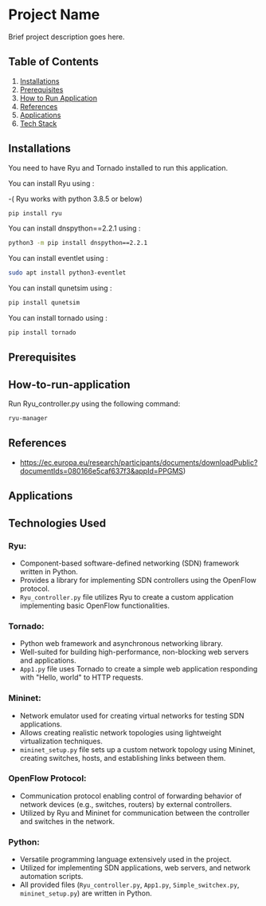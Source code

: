 # Project Name

Brief project description goes here.

## Table of Contents
1. [Installations](#installations)
2. [Prerequisites](#prerequisites)
3. [How to Run Application](#how-to-run-application)
4. [References](#references)
5. [Applications](#applications)
6. [Tech Stack](#tech-stack)

## Installations

You need to have Ryu and Tornado installed to run this application.

You can install Ryu using :

-( Ryu works with python 3.8.5 or below)
```bash
pip install ryu
```

You can install dnspython==2.2.1 using :

```bash
python3 -m pip install dnspython==2.2.1
```

You can install eventlet using :

```bash
sudo apt install python3-eventlet
```

You can install qunetsim using :

```bash
pip install qunetsim
```

You can install tornado using :

```bash
pip install tornado
```

## Prerequisites

## How-to-run-application
Run Ryu_controller.py using the following command:
```bash
ryu-manager
```

## References
- https://ec.europa.eu/research/participants/documents/downloadPublic?documentIds=080166e5caf637f3&appId=PPGMS)


## Applications



## Technologies Used

### Ryu:
- Component-based software-defined networking (SDN) framework written in Python.
- Provides a library for implementing SDN controllers using the OpenFlow protocol.
- `Ryu_controller.py` file utilizes Ryu to create a custom application implementing basic OpenFlow functionalities.

### Tornado:
- Python web framework and asynchronous networking library.
- Well-suited for building high-performance, non-blocking web servers and applications.
- `App1.py` file uses Tornado to create a simple web application responding with "Hello, world" to HTTP requests.

### Mininet:
- Network emulator used for creating virtual networks for testing SDN applications.
- Allows creating realistic network topologies using lightweight virtualization techniques.
- `mininet_setup.py` file sets up a custom network topology using Mininet, creating switches, hosts, and establishing links between them.

### OpenFlow Protocol:
- Communication protocol enabling control of forwarding behavior of network devices (e.g., switches, routers) by external controllers.
- Utilized by Ryu and Mininet for communication between the controller and switches in the network.

### Python:
- Versatile programming language extensively used in the project.
- Utilized for implementing SDN applications, web servers, and network automation scripts.
- All provided files (`Ryu_controller.py`, `App1.py`, `Simple_switchex.py`, `mininet_setup.py`) are written in Python.

